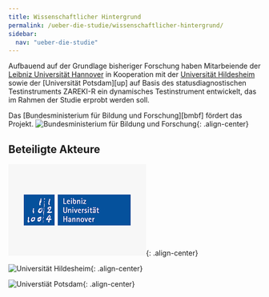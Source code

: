 ```yaml
---
title: Wissenschaftlicher Hintergrund
permalink: /ueber-die-studie/wissenschaftlicher-hintergrund/
sidebar:
  nav: "ueber-die-studie"
---
```


Aufbauend auf der Grundlage bisheriger Forschung haben Mitarbeiende der [Leibniz Universität Hannover] in Kooperation mit der [Universität Hildesheim] sowie der [Universität Potsdam][up] auf Basis des statusdiagnostischen Testinstruments ZAREKI-R ein dynamisches Testinstrument entwickelt, das im Rahmen der Studie erprobt werden soll.

Das [Bundesministerium für Bildung und Forschung][bmbf] fördert das Projekt.
![Bundesministerium für Bildung und Forschung](/assets/images/logos/BmBF-Logo_kleiner_50.jpg){: .align-center}

## Beteiligte Akteure

[Leibniz Universität Hannover]: LINK
[Universität Hildesheim]: LINK
[Universität Potsdam]: https://www.uni-potsdam.de/de/inklusion/forschungsmethodenunddiagnostik/wilbert.html "Inklusionspädagogik Uni Potsdam"
[Bundesministerium für Bildung und Forschung]: https://www.bmbf.de "Bundesministerium für Bildung und Forschung"

![Leibniz Universität Hannover](/assets/images/logos/Hannover.png){: .align-center}

![Universität Hildesheim](/assets/images/logos/Universität_Hildesheim_logo.svg.png){: .align-center}

![Universtiät Potsdam](/assets/images/logos/Potsdam.jpg){: .align-center}
